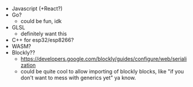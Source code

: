 
- Javascript (+React?)
- Go?
	- could be fun, idk
- GLSL
	- definitely want this
- C++ for esp32/esp8266?
- WASM?
- Blockly??
	- https://developers.google.com/blockly/guides/configure/web/serialization
	- could be quite cool to allow importing of blockly blocks, like "if you don't want to mess with generics yet" ya know.
